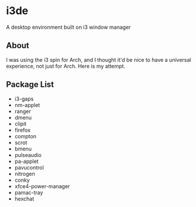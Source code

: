 # i3de
A desktop environment built on i3 window manager

## About
I was using the i3 spin for Arch, and I thought it'd be nice to have a universal experience, not just for Arch.  Here is my attempt.

## Package List
* i3-gaps
* nm-applet
* ranger
* dmenu
* clipit
* firefox
* compton
* scrot
* bmenu
* pulseaudio
* pa-applet
* pavucontrol
* nitrogen
* conky
* xfce4-power-manager
* pamac-tray
* hexchat
